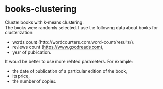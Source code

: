 # books-clustering
Cluster books with k-means clustering. <br>
The books were randomly selected. I use the following data about books for clusterization: 
* words count (http://wordcounters.com/word-count/results/), 
* reviews count (https://www.goodreads.com), 
* year of publication. 

It would be better to use more related parameters. For example:
* the date of publication of a particular edition of the book, 
* its price, 
* the number of copies.
